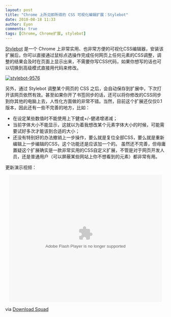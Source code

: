 ```yaml
---
layout: post
title: "Chrome 上所见即所得的 CSS 可视化编辑扩展：Stylebot"
date: 2010-08-18 11:33
author: Eyon
comments: true
tags: [Chrome, Chrome扩展, stylebot]
---
```

[Stylebot](http://stylebot.me/) 是一个 Chrome 上非常实用、也非常方便的可视化CSS编辑器，安装该扩展后，你可以直接通过鼠标点选操作完成任何网页上任何元素的CSS调整，调整的结果会及时在页面上显示出来，不需要你写CSS代码，如果你想写的话也可以切换到高级模式直接用代码来修改。

<a href="http://img.chromi.org/2010/08/stylebot-9576.png">![](http://img.chromi.org/2010/08/stylebot-9576.png "stylebot-9576")</a>

另外，通过 Stylebot 调整某个网页的 CSS 之后，会自动保存到扩展中，下次打开该网页依然有效。甚至如果你开了书签同步的话，还可以将你修改的CSS同步到你其他的电脑上去，人性化方面做的非常不错。当然，目前这个扩展还仅仅0.1版本，因此还有一些不完善的地方，比如：


*   在设定某些数值时不能使用上下健或+/-健递增递减；
*   当前字体大小不能显示，这就以为着我想改某个元素字体大小的时候，可能需要试好多次才能该到合适的大小；
*   还没有特别好的办法撤销上一步操作，要么就是复位全部CSS，要么就是重新编辑上一步编辑的CSS，这个功能还是应该加一个的。
虽然还不完善，但毋庸置疑这个扩展确实是一款非常实用的CSS自定义扩展，不管是对于网页开发人员，还是普通用户（可以屏蔽某些网站上你不想看到的元素）都非常有用。

更新演示视频：<!--more-->
<p style="text-align: center;"><embed src="http://player.youku.com/player.php/sid/XMTk4OTMyNzA0/v.swf" quality="high" width="480" height="400" align="middle" allowScriptAccess="sameDomain" type="application/x-shockwave-flash"></embed>

via [Download Squad](http://www.downloadsquad.com/2010/08/17/stylebot-for-chrome-lets-you-easily-customize-web-pages/)
